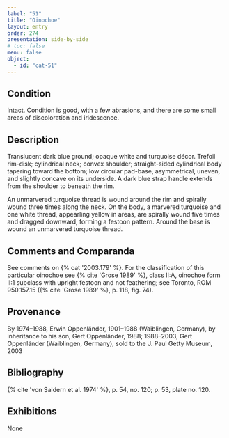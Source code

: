 ```yaml
---
label: "51"
title: "Oinochoe"
layout: entry
order: 274
presentation: side-by-side
# toc: false
menu: false
object:
  - id: "cat-51"
---
```


## Condition

Intact. Condition is good, with a few abrasions, and there are some small areas of discoloration and iridescence.

## Description

Translucent dark blue ground; opaque white and turquoise décor. Trefoil rim-disk; cylindrical neck; convex shoulder; straight-sided cylindrical body tapering toward the bottom; low circular pad-base, asymmetrical, uneven, and slightly concave on its underside. A dark blue strap handle extends from the shoulder to beneath the rim.

An unmarvered turquoise thread is wound around the rim and spirally wound three times along the neck. On the body, a marvered turquoise and one white thread, appearling yellow in areas, are spirally wound five times and dragged downward, forming a festoon pattern. Around the base is wound an unmarvered turquoise thread.

## Comments and Comparanda

See comments on {% cat '2003.179' %}. For the classification of this particular oinochoe see {% cite 'Grose 1989' %}, class II:A, oinochoe form II:1 subclass with upright festoon and not feathering; see Toronto, ROM 950.157.15 ({% cite 'Grose 1989' %}, p. 118, fig. 74).

## Provenance

By 1974–1988, Erwin Oppenländer, 1901–1988 (Waiblingen, Germany), by inheritance to his son, Gert Oppenländer, 1988; 1988–2003, Gert Oppenländer (Waiblingen, Germany), sold to the J. Paul Getty Museum, 2003

## Bibliography

{% cite 'von Saldern et al. 1974' %}, p. 54, no. 120; p. 53, plate no. 120.

## Exhibitions

None